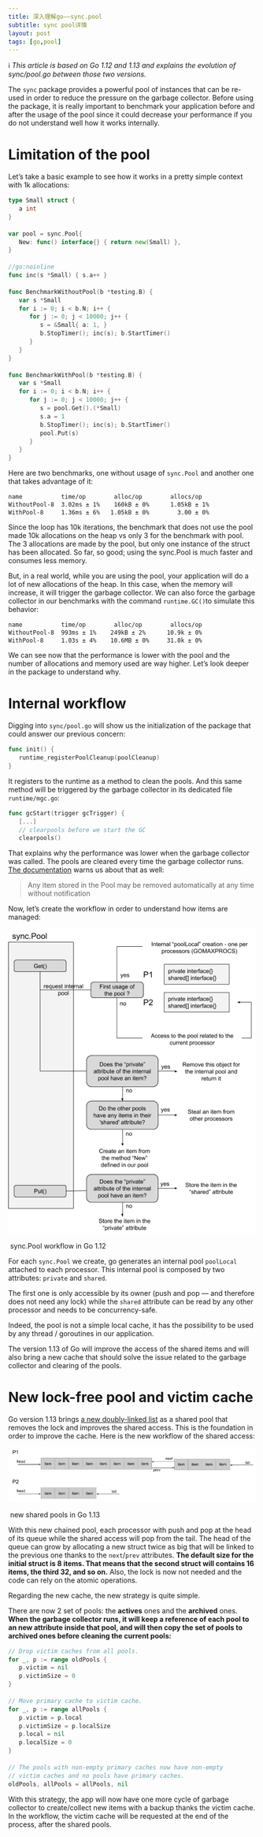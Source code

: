 ```yaml
---
title: 深入理解go——sync.pool
subtitle: sync pool详情
layout: post
tags: [go,pool]
---
```


ℹ️ *This article is based on Go 1.12 and 1.13 and explains the evolution of sync/pool.go between those two versions.*

The `sync` package provides a powerful pool of instances that can be re-used in order to reduce the pressure on the garbage collector. Before using the package, it is really important to benchmark your application before and after the usage of the pool since it could decrease your performance if you do not understand well how it works internally.

# Limitation of the pool

Let’s take a basic example to see how it works in a pretty simple context with 1k allocations:

```go
type Small struct {
   a int
}

var pool = sync.Pool{
   New: func() interface{} { return new(Small) },
}

//go:noinline
func inc(s *Small) { s.a++ }

func BenchmarkWithoutPool(b *testing.B) {
   var s *Small
   for i := 0; i < b.N; i++ {
      for j := 0; j < 10000; j++ {
         s = &Small{ a: 1, }
         b.StopTimer(); inc(s); b.StartTimer()
      }
   }
}

func BenchmarkWithPool(b *testing.B) {
   var s *Small
   for i := 0; i < b.N; i++ {
      for j := 0; j < 10000; j++ {
         s = pool.Get().(*Small)
         s.a = 1
         b.StopTimer(); inc(s); b.StartTimer()
         pool.Put(s)
      }
   }
}
```

Here are two benchmarks, one without usage of `sync.Pool` and another one that takes advantage of it:

```shell
name           time/op        alloc/op        allocs/op
WithoutPool-8  3.02ms ± 1%    160kB ± 0%      1.05kB ± 1%
WithPool-8     1.36ms ± 6%   1.05kB ± 0%        3.00 ± 0%
```

Since the loop has 10k iterations, the benchmark that does not use the pool made 10k allocations on the heap vs only 3 for the benchmark with pool. The 3 allocations are made by the pool, but only one instance of the struct has been allocated. So far, so good; using the sync.Pool is much faster and consumes less memory.

But, in a real world, while you are using the pool, your application will do a lot of new allocations of the heap. In this case, when the memory will increase, it will trigger the garbage collector. We can also force the garbage collector in our benchmarks with the command `runtime.GC()`to simulate this behavior:

```
name           time/op        alloc/op        allocs/op
WithoutPool-8  993ms ± 1%    249kB ± 2%      10.9k ± 0%
WithPool-8     1.03s ± 4%    10.6MB ± 0%     31.0k ± 0%
```

We can see now that the performance is lower with the pool and the number of allocations and memory used are way higher. Let’s look deeper in the package to understand why.

# Internal workflow

Digging into `sync/pool.go` will show us the initialization of the package that could answer our previous concern:

```go
func init() {
   runtime_registerPoolCleanup(poolCleanup)
}
```

It registers to the runtime as a method to clean the pools. And this same method will be triggered by the garbage collector in its dedicated file `runtime/mgc.go`:

```go
func gcStart(trigger gcTrigger) {
   [...]
   // clearpools before we start the GC
   clearpools()
```

That explains why the performance was lower when the garbage collector was called. The pools are cleared every time the garbage collector runs. [The documentation](https://golang.org/pkg/sync/#Pool) warns us about that as well:

> Any item stored in the Pool may be removed automatically at any time without notification

Now, let’s create the workflow in order to understand how items are managed:

![](../img/go-pool-1.png)



​																	sync.Pool workflow in Go 1.12

For each `sync.Pool` we create, go generates an internal pool `poolLocal` attached to each processor. This internal pool is composed by two attributes: `private` and `shared`. 

The first one is only accessible by its owner (push and pop — and therefore does not need any lock) while the `shared` attribute can be read by any other processor and needs to be concurrency-safe.

 Indeed, the pool is not a simple local cache, it has the possibility to be used by any thread / goroutines in our application.

The version 1.13 of Go will improve the access of the shared items and will also bring a new cache that should solve the issue related to the garbage collector and clearing of the pools.

# New lock-free pool and victim cache

Go version 1.13 brings [a new doubly-linked list](https://github.com/golang/go/commit/d5fd2dd6a17a816b7dfd99d4df70a85f1bf0de31#diff-491b0013c82345bf6cfa937bd78b690d) as a shared pool that removes the lock and improves the shared access. This is the foundation in order to improve the cache. Here is the new workflow of the shared access:

![](../img/go-pool-2.png)

​															new shared pools in Go 1.13

With this new chained pool, each processor with push and pop at the head of its queue while the shared access will pop from the tail. The head of the queue can grow by allocating a new struct twice as big that will be linked to the previous one thanks to the `next`/`prev` attributes. **The default size for the initial struct is 8 items. That means that the second struct will contains 16 items, the third 32, and so on.**
Also, the lock is now not needed and the code can rely on the atomic operations.

Regarding the new cache, the new strategy is quite simple. 

There are now 2 set of pools: the **actives** ones and the **archived** ones. **When the garbage collector runs, it will keep a reference of each pool to an new attribute inside that pool, and will then copy the set of pools to archived ones before cleaning the current pools:**

```go
// Drop victim caches from all pools.
for _, p := range oldPools {
   p.victim = nil
   p.victimSize = 0
}

// Move primary cache to victim cache.
for _, p := range allPools {
   p.victim = p.local
   p.victimSize = p.localSize
   p.local = nil
   p.localSize = 0
}

// The pools with non-empty primary caches now have non-empty
// victim caches and no pools have primary caches.
oldPools, allPools = allPools, nil
```

With this strategy, the app will now have one more cycle of garbage collector to create/collect new items with a backup thanks the victim cache. In the workflow, the victim cache will be requested at the end of the process, after the shared pools.